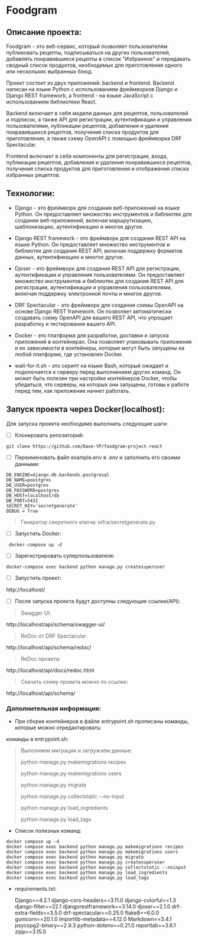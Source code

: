 # Foodgram

## Описание проекта:

Foodgram - это веб-сервис, который позволяет пользователям публиковать рецепты, подписываться на других пользователей, добавлять понравившиеся рецепты в список "Избранное" и передавать сводный список продуктов, необходимых для приготовления одного или нескольких выбранных блюд.

Проект состоит из двух приложений: backend и frontend. Backend написан на языке Python с использованием фреймворков Django и Django REST framework, а frontend - на языке JavaScript с использованием библиотеки React.

Backend включает в себя модели данных для рецептов, пользователей и подписок, а также API для регистрации, аутентификации и управления пользователями, публикации рецептов, добавления и удаления понравившихся рецептов, получения списка продуктов для приготовления, а также схему OpenAPI с помощью фреймворка DRF Spectacular.

Frontend включает в себя компоненты для регистрации, входа, публикации рецептов, добавления и удаления понравившихся рецептов, получения списка продуктов для приготовления и отображения списка избранных рецептов.

## Технологии:

- Django - это фреймворк для создания веб-приложений на языке Python. Он предоставляет множество инструментов и библиотек для создания веб-приложений, включая маршрутизацию, шаблонизацию, аутентификацию и многое другое.

- Django REST framework - это фреймворк для создания REST API на языке Python. Он предоставляет множество инструментов и библиотек для создания REST API, включая поддержку форматов данных, аутентификацию и многое другое.

- Djoser - это фреймворк для создания REST API для регистрации, аутентификации и управления пользователями. Он предоставляет множество инструментов и библиотек для создания REST API для регистрации, аутентификации и управления пользователями, включая поддержку электронной почты и многое другое.

- DRF Spectacular - это фреймворк для создания схемы OpenAPI на основе Django REST framework. Он позволяет автоматически создавать схему OpenAPI для вашего REST API, что упрощает разработку и тестирование вашего API.

- Docker - это платформа для разработки, доставки и запуска приложений в контейнерах. Она позволяет упаковывать приложения и их зависимости в контейнеры, которые могут быть запущены на любой платформе, где установлен Docker.

- wait-for-it.sh - это скрипт на языке Bash, который ожидает и подключается к серверу перед выполнением других команд. Он может быть полезен при настройке контейнеров Docker, чтобы убедиться, что серверы, на которых они запущены, готовы к работе перед тем, как приложение начнет работать.

## Запуск проекта через Docker(localhost):

Для запуска проекта необходимо выполнить следующие шаги:

 - [ ] Клонировать репозиторий:
```
git clone https://github.com/Dave-YP/foodgram-project-react
```

 - [ ] Переименовать файл example.env в .env и заполнить его своими
       данными:
```
DB_ENGINE=django.db.backends.postgresql
DB_NAME=poostgres
DB_USER=postgres
DB_PASSWORD=postgres
DB_HOST=localhost/db
DB_PORT=5432
SECRET_KEY='secretgenerate'
DEBUG = True
```

> Генератор секретного ключа: infra/secretgenerate.py

 - [ ] Запустить Docker:
```
 docker-compose up -d
```

 - [ ] Зарегистрировать суперпользователя:
```
docker-compose exec backend python manage.py createsuperuser
```

 - [ ] Запустить проект:

 
http://localhost/

 - [ ] После запуска проекта будут доступны следующие ссылки(API):

> Swagger UI:

http://localhost/api/schema/swagger-ui/

> ReDoc от DRF Spectacular:

http://localhost/api/schema/redoc/

> ReDoc проекта:

http://localhost/api/docs/redoc.html

> Скачать схему проекта можно по ссылке:

http://localhost/api/schema/


### **Дополнительная информация:**

 - При сборке контейнеров в файле entrypoint.sh прописаны команды, которые можно отредактировать:

команды в entrypoint.sh:

> Выполняем миграции и загружаем данные:
> 
> python manage.py makemigrations recipes
> 
> python manage.py makemigrations users
> 
> python manage.py migrate
> 
> python manage.py collectstatic --no-input
> 
> python manage.py load_ingredients
> 
> python manage.py load_tags

 - Список полезных команд:
 
```
docker compose up -d
docker compose exec backend python manage.py makemigrations recipes
docker compose exec backend python manage.py makemigrations users
docker compose exec backend python manage.py migrate
docker compose exec backend python manage.py createsuperuser
docker compose exec backend python manage.py collectstatic --noinput
docker compose exec backend python manage.py load_ingredients
docker compose exec backend python manage.py load_tags
```

 - requirements.txt:
 
    Django==4.2.1
    django-cors-headers==3.11.0
    django-colorful==1.3
    django-filter==22.1
    djangorestframework==3.14.0
    djoser==2.1.0
    drf-extra-fields==3.5.0
    drf-spectacular==0.25.0
    flake8==6.0.0
    gunicorn==20.1.0
    importlib-metadata==4.12.0
    Markdown==3.4.1
    psycopg2-binary==2.9.3
    python-dotenv==0.21.0
    reportlab==3.6.1
    zipp==3.15.0
